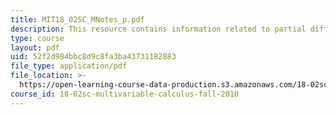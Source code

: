 ```yaml
---
title: MIT18_02SC_MNotes_p.pdf
description: This resource contains information related to partial differential equations.
type: course
layout: pdf
uid: 52f2d984bbc8d9c8fa3ba43731182883
file_type: application/pdf
file_location: >-
  https://open-learning-course-data-production.s3.amazonaws.com/18-02sc-multivariable-calculus-fall-2010/52f2d984bbc8d9c8fa3ba43731182883_MIT18_02SC_MNotes_p.pdf
course_id: 18-02sc-multivariable-calculus-fall-2010
---
```

